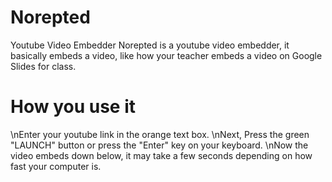 # Norepted
Youtube Video Embedder
Norepted is a youtube video embedder, it basically embeds a video, like how your teacher embeds a video on Google Slides for class.
# How you use it
\nEnter your youtube link in the orange text box. 
\nNext, Press the green "LAUNCH" button or press the "Enter" key on your keyboard.
\nNow the video embeds down below, it may take a few seconds depending on how fast your computer is.
